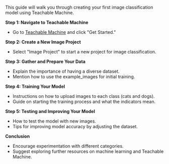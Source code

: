 This guide will walk you through creating your first image classification model using Teachable Machine.

**Step 1: Navigate to Teachable Machine**
- Go to [Teachable Machine](https://teachablemachine.withgoogle.com) and click "Get Started."

**Step 2: Create a New Image Project**
- Select "Image Project" to start a new project for image classification.

**Step 3: Gather and Prepare Your Data**

- Explain the importance of having a diverse dataset.
- Mention how to use the example_images for initial training.

**Step 4: Training Your Model**

- Instructions on how to upload images to each class (cats and dogs).
- Guide on starting the training process and what the indicators mean.

**Step 5: Testing and Improving Your Model**
- How to test the model with new images.
- Tips for improving model accuracy by adjusting the dataset.

**Conclusion**
- Encourage experimentation with different categories.
- Suggest exploring further resources on machine learning and Teachable Machine.

